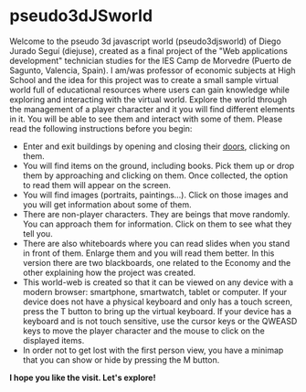 # pseudo3dJSworld

Welcome to the pseudo 3d javascript world (pseudo3djsworld) of Diego Jurado Seguí (diejuse), created as a final project of the "Web applications development" technician studies for the IES Camp de Morvedre (Puerto de Sagunto, Valencia, Spain).
I am/was professor of economic subjects at High School and the idea for this project was to create a small sample virtual world full of educational resources where users can gain knowledge while exploring and interacting with the virtual world.
Explore the world through the management of a player character and it you will find different elements in it. You will be able to see them and interact with some of them. Please read the following instructions before you begin:
- Enter and exit buildings by opening and closing their <u>doors</u>, clicking on them.
- You will find items on the ground, including books. Pick them up or drop them by approaching and clicking on them. Once collected, the option to read them will appear on the screen.
- You will find images (portraits, paintings...). Click on those images and you will get information about some of them.
- There are non-player characters. They are beings that move randomly. You can approach them for information. Click on them to see what they tell you.
- There are also whiteboards where you can read slides when you stand in front of them. Enlarge them and you will read them better. In this version there are two blackboards, one related to the Economy and the other explaining how the project was created.
- This world-web is created so that it can be viewed on any device with a modern browser: smartphone, smartwatch, tablet or computer. If your device does not have a physical keyboard and only has a touch screen, press the T button to bring up the virtual keyboard. If your device has a keyboard and is not touch sensitive, use the cursor keys or the QWEASD keys to move the player character and the mouse to click on the displayed items.
- In order not to get lost with the first person view, you have a minimap that you can show or hide by pressing the M button.

<b>I hope you like the visit. Let's explore!
